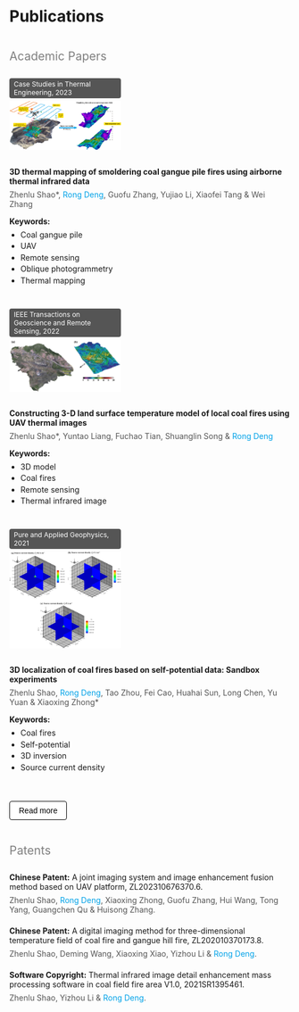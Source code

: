 # Publications

## Academic Papers

<div class="publications-list">

  <div class='paper-box'>
    <div class='paper-box-image'>
      <div>
        <div class="badge">Case Studies in Thermal Engineering, 2023</div>
        <img src='images/pub4.png' alt="3D thermal mapping publication" width="100%">
      </div>
    </div>
    <div class='paper-box-text'>
      <p><a href="https://www.sciencedirect.com/science/article/pii/S2214157X23004525" target="_blank" rel="noopener noreferrer"><strong>3D thermal mapping of smoldering coal gangue pile fires using airborne thermal infrared data</strong></a></p>
      <p class="authors">Zhenlu Shao*, <span class="author-highlight">Rong Deng</span>, Guofu Zhang, Yujiao Li, Xiaofei Tang &amp; Wei Zhang</p>
      <div class="keywords">
        <strong>Keywords:</strong>
        <ul>
          <li>Coal gangue pile</li>
          <li>UAV</li>
          <li>Remote sensing</li>
          <li>Oblique photogrammetry</li>
          <li>Thermal mapping</li>
        </ul>
      </div>
    </div>
  </div>

  <div class='paper-box'>
    <div class='paper-box-image'>
      <div>
        <div class="badge">IEEE Transactions on Geoscience and Remote Sensing, 2022</div>
        <img src='images/pub3.gif' alt="Constructing 3-D land surface temperature publication" width="100%">
      </div>
    </div>
    <div class='paper-box-text'>
      <p><a href="https://ieeexplore.ieee.org/abstract/document/9779710" target="_blank" rel="noopener noreferrer"><strong>Constructing 3-D land surface temperature model of local coal fires using UAV thermal images</strong></a></p>
      <p class="authors">Zhenlu Shao*, Yuntao Liang, Fuchao Tian, Shuanglin Song &amp; <span class="author-highlight">Rong Deng</span></p>
      <div class="keywords">
        <strong>Keywords:</strong>
        <ul>
          <li>3D model</li>
          <li>Coal fires</li>
          <li>Remote sensing</li>
          <li>Thermal infrared image</li>
        </ul>
      </div>
    </div>
  </div>

  <div class='paper-box'>
    <div class='paper-box-image'>
      <div>
        <div class="badge">Pure and Applied Geophysics, 2021</div>
        <img src='images/pub2.webp' alt="3D localization of coal fires publication" width="100%">
      </div>
    </div>
    <div class='paper-box-text'>
      <p><a href="https://link.springer.com/article/10.1007/s00024-021-02883-z" target="_blank" rel="noopener noreferrer"><strong>3D localization of coal fires based on self-potential data: Sandbox experiments</strong></a></p>
      <p class="authors">Zhenlu Shao, <span class="author-highlight">Rong Deng</span>, Tao Zhou, Fei Cao, Huahai Sun, Long Chen, Yu Yuan &amp; Xiaoxing Zhong*</p>
      <div class="keywords">
        <strong>Keywords:</strong>
        <ul>
          <li>Coal fires</li>
          <li>Self-potential</li>
          <li>3D inversion</li>
          <li>Source current density</li>
        </ul>
      </div>
    </div>
  </div>

  <div id="more-papers" class="collapsible-content is-hidden">
    <div class='paper-box'>
      <div class='paper-box-image'>
        <div>
          <div class="badge">International Journal of Remote Sensing, 2020</div>
          <img src='images/pub1.jpg' alt="Three-dimensional-imaging thermal surfaces publication" width="100%">
        </div>
      </div>
      <div class='paper-box-text'>
        <p><a href="https://www.tandfonline.com/doi/full/10.1080/01431161.2020.1823044" target="_blank" rel="noopener noreferrer"><strong>Three-dimensional-imaging thermal surfaces of coal fires based on UAV thermal infrared data</strong></a></p>
        <p class="authors">Zhenlu Shao, Yizhou Li, <span class="author-highlight">Rong Deng</span>, Deming Wang* &amp; Xiaoxing Zhong*</p>
      </div>
    </div>
  </div>

  <button class="toggle-button" data-target="#more-papers">Read more</button>
</div>

## Patents

<ul class="patent-list">
  <li>
    <p><strong>Chinese Patent:</strong> A joint imaging system and image enhancement fusion method based on UAV platform, ZL202310676370.6.</p>
    <p class="authors">Zhenlu Shao, <span class="author-highlight">Rong Deng</span>, Xiaoxing Zhong, Guofu Zhang, Hui Wang, Tong Yang, Guangchen Qu &amp; Huisong Zhang.</p>
  </li>
  <li>
    <p><strong>Chinese Patent:</strong> A digital imaging method for three-dimensional temperature field of coal fire and gangue hill fire, ZL202010370173.8.</p>
    <p class="authors">Zhenlu Shao, Deming Wang, Xiaoxing Xiao, Yizhou Li &amp; <span class="author-highlight">Rong Deng</span>.</p>
  </li>
  <li>
    <p><strong>Software Copyright:</strong> Thermal infrared image detail enhancement mass processing software in coal field fire area V1.0, 2021SR1395461.</p>
    <p class="authors">Zhenlu Shao, Yizhou Li &amp; <span class="author-highlight">Rong Deng</span>.</p>
  </li>
</ul>

<style>
  .is-hidden { display: none; }
  h2 { color: gray; font-weight: normal; margin-top: 2em; margin-bottom: 1em; padding-bottom: 0.3em; }
  .publications-list p, .patent-list p { margin-top: 0.5em; margin-bottom: 0.5em; }
  .publications-list a { text-decoration: none; color: inherit; }
  .publications-list a:hover { text-decoration: underline; }
  .authors { color: #555; }
  .author-highlight { color: #00A2E8; }
  .keywords { margin-top: 1em; }
  .keywords ul { list-style-type: disc; margin-top: 0.5em; margin-bottom: 1em; padding-left: 20px; }
  .keywords ul li { margin-bottom: 0.25em; }
  .patent-list { list-style: none; padding-left: 0; }
  .patent-list li { margin-bottom: 1.5em; }
  .paper-box { display: flex; gap: 20px; margin-bottom: 2em; flex-wrap: wrap; }
  .paper-box-image { flex: 0 0 200px; }
  .paper-box-text { flex: 1; min-width: 300px; }
  .badge { font-size: 12px; background-color: #555; color: white; padding: 3px 8px; border-radius: 4px; margin-bottom: 5px; display: inline-block; }
  .toggle-button { background-color: #FFFFFF; color: #000000; padding: 8px 16px; border: 1px solid #000000; border-radius: 4px; cursor: pointer; font-size: 14px; transition: all 0.3s ease; margin-top: 10px; }
  .toggle-button:hover { box-shadow: 0 4px 8px rgba(0, 0, 0, 0.2); }
</style>

<script>
document.addEventListener('DOMContentLoaded', function() {
  const toggleButtons = document.querySelectorAll('.toggle-button');
  toggleButtons.forEach(button => {
    button.addEventListener('click', function() {
      const targetSelector = this.getAttribute('data-target');
      const content = document.querySelector(targetSelector);
      if (content) {
        content.classList.toggle('is-hidden');
        const isNowHidden = content.classList.contains('is-hidden');
        this.textContent = isNowHidden ? 'Read more' : 'Show less';
      }
    });
  });
});
</script>
